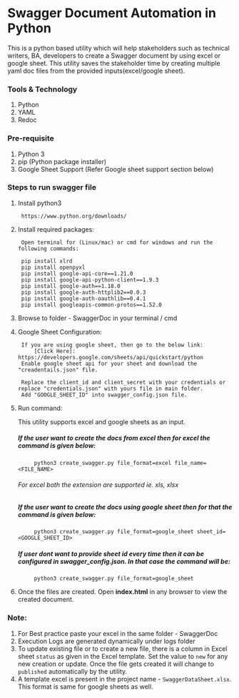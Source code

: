 # Swagger Document Automation in Python

This is a python based utility which will help stakeholders such as technical writers, BA, developers to create a Swagger document by using excel or google sheet. 
This utility saves the stakeholder time by creating multiple yaml doc files from the provided inputs(excel/google sheet).
 
 
### Tools & Technology

1. Python
2. YAML
3. Redoc


### Pre-requisite

1. Python 3
2. pip (Python package installer)
3. Google Sheet Support (Refer Google sheet support section below)


### Steps to run swagger file

1. Install python3
        
        https://www.python.org/downloads/

2. Install required packages:

        Open terminal for (Linux/mac) or cmd for windows and run the following commands: 

        pip install xlrd 
        pip install openpyxl 
        pip install google-api-core==1.21.0
        pip install google-api-python-client==1.9.3
        pip install google-auth==1.18.0
        pip install google-auth-httplib2==0.0.3
        pip install google-auth-oauthlib==0.4.1
        pip install googleapis-common-protos==1.52.0


3. Browse to folder - SwaggerDoc in your terminal / cmd

4. Google Sheet Configuration:
        
        If you are using google sheet, then go to the below link: 
            [Click Here]: https://developers.google.com/sheets/api/quickstart/python 
        Enable google sheet api for your sheet and download the "creadentails.json" file.
        
        Replace the client_id and client_secret with your credentials or replace "credentials.json" with yours file in main folder.
        Add "GOOGLE_SHEET_ID" into swagger_config.json file.
        
5. Run command: 
        
    This utility supports excel and google sheets as an input.         
        
      ##### If the user want to create the docs from excel then for excel the command is given below:
        
            python3 create_swagger.py file_format=excel file_name=<FILE_NAME>
            
      ###### For excel both the extension are supported ie. xls, xlsx    
        
      #####  If the user want to create the docs using google sheet then for that the command is given below:
        
            python3 create_swagger.py file_format=google_sheet sheet_id=<GOOGLE_SHEET_ID>
           
      #####  If user dont want to provide sheet id every time then it can be configured in swagger_config.json. In that case the command will be: 
            
            python3 create_swagger.py file_format=google_sheet
                
6. Once the files are created. Open **index.html** in any browser to view the created document.

### Note:

1. For Best practice paste your excel in the same folder - SwaggerDoc
2. Execution Logs are generated dynamically under logs folder
3. To update existing file or to create a new file, there is a column in Excel sheet `status` as given in the Excel 
   template. Set the value to `new` for any new creation or update. Once the file gets created it will change to `published` 
   automatically by the utility.
4. A template excel is present in the project name - `SwaggerDataSheet.xlsx`. This format is same for google sheets as well.
